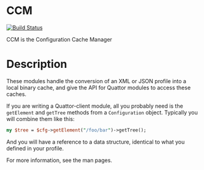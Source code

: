 # CCM

[![Build Status](https://jenkins1.ugent.be/view/Quattor/job/CCM/badge/icon)](http://jenkins1.ugent.be/view/Quattor/job/CCM/)

CCM is the Configuration Cache Manager

# Description

These modules handle the conversion of an XML or JSON profile into a
local binary cache, and give the API for Quattor modules to access
these caches.

If you are writing a Quattor-client module, all you probably need is
the `getElement` and `getTree` methods from a `Configuration`
object.  Typically you will combine them like this:

```perl
my $tree = $cfg->getElement("/foo/bar")->getTree();
```

And you will have a reference to a data structure, identical to what
you defined in your profile.

For more information, see the man pages.

